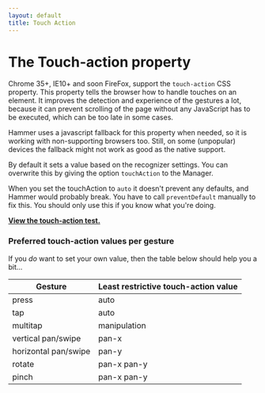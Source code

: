 ```yaml
---
layout: default
title: Touch Action
---
```


# The Touch-action property
Chrome 35+, IE10+ and soon FireFox, support the `touch-action` CSS property. This property tells the browser how to
handle touches on an element. It improves the detection and experience of the gestures a lot, because it can prevent
scrolling of the page without any JavaScript has to be executed, which can be too late in some cases.

Hammer uses a javascript fallback for this property when needed, so it is working with non-supporting browsers
too. Still, on some (unpopular) devices the fallback might not work as good as the native support.

By default it sets a value based on the recognizer settings. You can overwrite this by giving the option `touchAction`
to the Manager.

When you set the touchAction to `auto` it doesn't prevent any defaults, and Hammer would probably break. You have to
call `preventDefault` manually to fix this. You should only use this if you know what you're doing.

**[View the touch-action test.](https://cdn.rawgit.com/hammerjs/hammer.js/master/tests/manual/touchaction.html)**

### Preferred touch-action values per gesture
If you _do_ want to set your own value, then the table below should help you a bit...

| Gesture | Least restrictive touch-action value  |
| ---------|---------------------------------------|
| press   | auto               |
| tap     | auto               |
| multitap | manipulation      |
| vertical pan/swipe | pan-x   |
| horizontal pan/swipe | pan-y |
| rotate  | pan-x pan-y        |
| pinch   | pan-x pan-y        |
